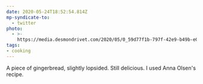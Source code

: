 ```yaml
---
date: 2020-05-24T18:52:54.814Z
mp-syndicate-to:
  - twitter
photo:
  - >-
    https://media.desmondrivet.com/2020/05/0_59d77f1b-797f-42e9-b49b-e0a6d1e30738.jpg
tags:
- cooking
---
```


A piece of gingerbread, slightly lopsided. Still delicious. I used Anna Olsen's recipe.
